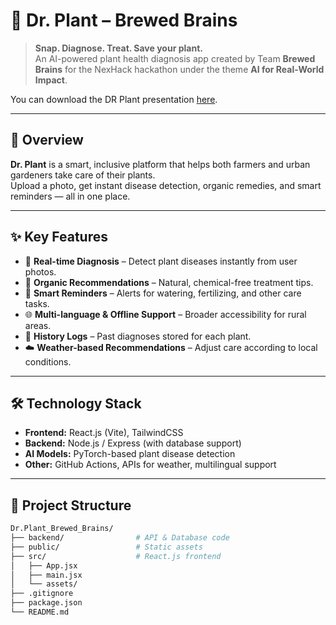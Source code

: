# 🌱 Dr. Plant – Brewed Brains

> **Snap. Diagnose. Treat. Save your plant.**  
> An AI-powered plant health diagnosis app created by Team **Brewed Brains** for the NexHack hackathon under the theme **AI for Real-World Impact**.

You can download the DR Plant presentation [here](https://github.com/NAVNEET-PRATAP-BYTE/PPT/blob/main/DR.Plant.pptx).

---

## 🚀 Overview

**Dr. Plant** is a smart, inclusive platform that helps both farmers and urban gardeners take care of their plants.  
Upload a photo, get instant disease detection, organic remedies, and smart reminders — all in one place.

---

## ✨ Key Features

- 📸 **Real-time Diagnosis** – Detect plant diseases instantly from user photos.
- 🌿 **Organic Recommendations** – Natural, chemical-free treatment tips.
- 🔔 **Smart Reminders** – Alerts for watering, fertilizing, and other care tasks.
- 🌐 **Multi-language & Offline Support** – Broader accessibility for rural areas.
- 📜 **History Logs** – Past diagnoses stored for each plant.
- ☁️ **Weather-based Recommendations** – Adjust care according to local conditions.

---

## 🛠️ Technology Stack

- **Frontend:** React.js (Vite), TailwindCSS  
- **Backend:** Node.js / Express (with database support)  
- **AI Models:** PyTorch-based plant disease detection  
- **Other:** GitHub Actions, APIs for weather, multilingual support

---

## 📂 Project Structure

```bash
Dr.Plant_Brewed_Brains/
├── backend/                # API & Database code
├── public/                 # Static assets
├── src/                    # React.js frontend
│   ├── App.jsx
│   ├── main.jsx
│   └── assets/
├── .gitignore
├── package.json
└── README.md
